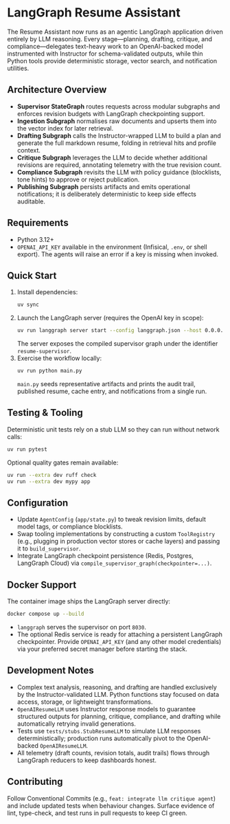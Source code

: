 # LangGraph Resume Assistant

The Resume Assistant now runs as an agentic LangGraph application driven entirely by LLM reasoning. Every stage—planning, drafting, critique, and compliance—delegates text-heavy work to an OpenAI-backed model instrumented with Instructor for schema-validated outputs, while thin Python tools provide deterministic storage, vector search, and notification utilities.

## Architecture Overview
- **Supervisor StateGraph** routes requests across modular subgraphs and enforces revision budgets with LangGraph checkpointing support.
- **Ingestion Subgraph** normalises raw documents and upserts them into the vector index for later retrieval.
- **Drafting Subgraph** calls the Instructor-wrapped LLM to build a plan and generate the full markdown resume, folding in retrieval hits and profile context.
- **Critique Subgraph** leverages the LLM to decide whether additional revisions are required, annotating telemetry with the true revision count.
- **Compliance Subgraph** revisits the LLM with policy guidance (blocklists, tone hints) to approve or reject publication.
- **Publishing Subgraph** persists artifacts and emits operational notifications; it is deliberately deterministic to keep side effects auditable.

## Requirements
- Python 3.12+
- `OPENAI_API_KEY` available in the environment (Infisical, `.env`, or shell export). The agents will raise an error if a key is missing when invoked.

## Quick Start
1. Install dependencies:
   ```bash
   uv sync
   ```
2. Launch the LangGraph server (requires the OpenAI key in scope):
   ```bash
   uv run langgraph server start --config langgraph.json --host 0.0.0.0 --port 8030
   ```
   The server exposes the compiled supervisor graph under the identifier `resume-supervisor`.
3. Exercise the workflow locally:
   ```bash
   uv run python main.py
   ```
   `main.py` seeds representative artifacts and prints the audit trail, published resume, cache entry, and notifications from a single run.

## Testing & Tooling
Deterministic unit tests rely on a stub LLM so they can run without network calls:
```bash
uv run pytest
```
Optional quality gates remain available:
```bash
uv run --extra dev ruff check
uv run --extra dev mypy app
```

## Configuration
- Update `AgentConfig` (`app/state.py`) to tweak revision limits, default model tags, or compliance blocklists.
- Swap tooling implementations by constructing a custom `ToolRegistry` (e.g., plugging in production vector stores or cache layers) and passing it to `build_supervisor`.
- Integrate LangGraph checkpoint persistence (Redis, Postgres, LangGraph Cloud) via `compile_supervisor_graph(checkpointer=...)`.

## Docker Support
The container image ships the LangGraph server directly:
```bash
docker compose up --build
```
- `langgraph` serves the supervisor on port `8030`.
- The optional Redis service is ready for attaching a persistent LangGraph checkpointer.
Provide `OPENAI_API_KEY` (and any other model credentials) via your preferred secret manager before starting the stack.

## Development Notes
- Complex text analysis, reasoning, and drafting are handled exclusively by the Instructor-validated LLM. Python functions stay focused on data access, storage, or lightweight transformations.
- `OpenAIResumeLLM` uses Instructor response models to guarantee structured outputs for planning, critique, compliance, and drafting while automatically retrying invalid generations.
- Tests use `tests/stubs.StubResumeLLM` to simulate LLM responses deterministically; production runs automatically pivot to the OpenAI-backed `OpenAIResumeLLM`.
- All telemetry (draft counts, revision totals, audit trails) flows through LangGraph reducers to keep dashboards honest.

## Contributing
Follow Conventional Commits (e.g., `feat: integrate llm critique agent`) and include updated tests when behaviour changes. Surface evidence of lint, type-check, and test runs in pull requests to keep CI green.
